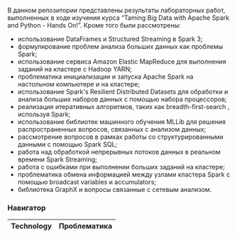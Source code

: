 В данном репозитории представлены результаты лабораторных работ, выполненных в ходе изучения курса “Taming Big Data with Apache Spark and Python - Hands On!”. Кроме того были рассмотрены:
* использование DataFrames и Structured Streaming в Spark 3;
* формулирование проблем анализа больших данных как проблемы Spark;
* использование сервиса Amazon Elastic MapReduce для выполнения заданий на кластере с Hadoop YARN;
* проблематика инициализации и запуска Apache Spark на настольном компьютере и на кластере;
* использование Spark's Resilient Distributed Datasets для обработки и анализа больших наборов данных с помощью набора процессоров;
* реализация итеративных алгоритмов, таких как breadth-first-search , используя Spark;
* использование библиотек машинного обучения MLLib для решения распространенных вопросов, связанных с анализом данных;
* рассмотрение вопросов в рамках работы со  структурированными данными с помощью Spark SQL;
* работа над обработкой непрерывных потоков данных в реальном времени Spark Streaming;
* работа с ошибками при выполнении больших заданий на кластере;
* проблематика обмена информацией между узлами кластера Spark с помощью broadcast variables и accumulators;
* библиотека GraphX и вопросы связанные с сетевым анализом.

### Навигатор 

| **Technology**| Проблематика                  |
| :-- | :-- |
